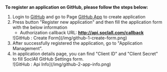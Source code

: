 __To register an application on GitHub, please follow the steps below:__

1. Login to [GitHub](https://github.com/) and go to Page [GitHub App](https://github.com/settings/applications) to create application
2. Press button "Register new application" and then fill the application form with the below information
    * Authorization callback URL: __http://api.soclall.com/callback__
    <div class="soclall-br"></div>
    ![GitHub : Create Form](/img/github-1-create-form.png)
    <div class="soclall-br"></div>
3. After successfully registered the application, go to "Application Management".
4. In application details page, you can find "Client ID" and "Client Secret" to fill SoclAll GitHub Settings form.
    <div class="soclall-br"></div>
    ![GitHub : Api Info](/img/github-2-app-info.png)
    <div class="soclall-br"></div>